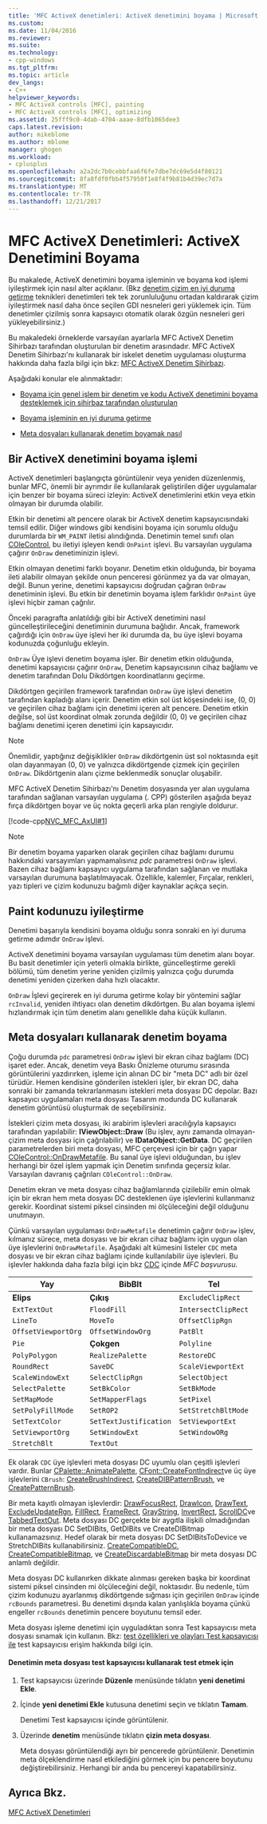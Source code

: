 ```yaml
---
title: 'MFC ActiveX denetimleri: ActiveX denetimini boyama | Microsoft Docs'
ms.custom: 
ms.date: 11/04/2016
ms.reviewer: 
ms.suite: 
ms.technology:
- cpp-windows
ms.tgt_pltfrm: 
ms.topic: article
dev_langs:
- C++
helpviewer_keywords:
- MFC ActiveX controls [MFC], painting
- MFC ActiveX controls [MFC], optimizing
ms.assetid: 25fff9c0-4dab-4704-aaae-8dfb1065dee3
caps.latest.revision: 
author: mikeblome
ms.author: mblome
manager: ghogen
ms.workload:
- cplusplus
ms.openlocfilehash: a2a2dc7b0cebbfaa6f6fe7dbe7dc69e5d4f80121
ms.sourcegitcommit: 8fa8fdf0fbb4f57950f1e8f4f9b81b4d39ec7d7a
ms.translationtype: MT
ms.contentlocale: tr-TR
ms.lasthandoff: 12/21/2017
---
```

# <a name="mfc-activex-controls-painting-an-activex-control"></a>MFC ActiveX Denetimleri: ActiveX Denetimini Boyama
Bu makalede, ActiveX denetimini boyama işleminin ve boyama kod işlemi iyileştirmek için nasıl alter açıklanır. (Bkz [denetim çizim en iyi duruma getirme](../mfc/optimizing-control-drawing.md) teknikleri denetimleri tek tek zorunluluğunu ortadan kaldırarak çizim iyileştirmek nasıl daha önce seçilen GDI nesneleri geri yüklemek için. Tüm denetimler çizilmiş sonra kapsayıcı otomatik olarak özgün nesneleri geri yükleyebilirsiniz.)  
  
 Bu makaledeki örneklerde varsayılan ayarlarla MFC ActiveX Denetim Sihirbazı tarafından oluşturulan bir denetim arasındadır. MFC ActiveX Denetim Sihirbazı'nı kullanarak bir iskelet denetim uygulaması oluşturma hakkında daha fazla bilgi için bkz: [MFC ActiveX Denetim Sihirbazı](../mfc/reference/mfc-activex-control-wizard.md).  
  
 Aşağıdaki konular ele alınmaktadır:  
  
-   [Boyama için genel işlem bir denetim ve kodu ActiveX denetimini boyama desteklemek için sihirbaz tarafından oluşturulan](#_core_the_painting_process_of_an_activex_control)  
  
-   [Boyama işleminin en iyi duruma getirme](#_core_optimizing_your_paint_code)  
  
-   [Meta dosyaları kullanarak denetim boyamak nasıl](#_core_painting_your_control_using_metafiles)  
  
##  <a name="_core_the_painting_process_of_an_activex_control"></a>Bir ActiveX denetimini boyama işlemi  
 ActiveX denetimleri başlangıçta görüntülenir veya yeniden düzenlenmiş, bunlar MFC, önemli bir ayrımdır ile kullanılarak geliştirilen diğer uygulamalar için benzer bir boyama süreci izleyin: ActiveX denetimlerini etkin veya etkin olmayan bir durumda olabilir.  
  
 Etkin bir denetimi alt pencere olarak bir ActiveX denetim kapsayıcısındaki temsil edilir. Diğer windows gibi kendisini boyama için sorumlu olduğu durumlarda bir `WM_PAINT` iletisi alındığında. Denetimin temel sınıfı olan [COleControl](../mfc/reference/colecontrol-class.md), bu iletiyi işleyen kendi `OnPaint` işlevi. Bu varsayılan uygulama çağırır `OnDraw` denetiminizin işlevi.  
  
 Etkin olmayan denetimi farklı boyanır. Denetim etkin olduğunda, bir boyama ileti alabilir olmayan şekilde onun penceresi görünmez ya da var olmayan, değil. Bunun yerine, denetimi kapsayıcısı doğrudan çağıran `OnDraw` denetiminin işlevi. Bu etkin bir denetimin boyama işlem farklıdır `OnPaint` üye işlevi hiçbir zaman çağrılır.  
  
 Önceki paragrafta anlatıldığı gibi bir ActiveX denetimini nasıl güncelleştirileceğini denetiminin durumuna bağlıdır. Ancak, framework çağırdığı için `OnDraw` üye işlevi her iki durumda da, bu üye işlevi boyama kodunuzda çoğunluğu ekleyin.  
  
 `OnDraw` Üye işlevi denetim boyama işler. Bir denetim etkin olduğunda, denetimi kapsayıcısı çağırır `OnDraw`, Denetim kapsayıcısının cihaz bağlamı ve denetim tarafından Dolu Dikdörtgen koordinatlarını geçirme.  
  
 Dikdörtgen geçirilen framework tarafından `OnDraw` üye işlevi denetim tarafından kapladığı alanı içerir. Denetim etkin sol üst köşesindeki ise, (0, 0) ve geçirilen cihaz bağlamı için denetimi içeren alt pencere. Denetim etkin değilse, sol üst koordinat olmak zorunda değildir (0, 0) ve geçirilen cihaz bağlamı denetimi içeren denetimi için kapsayıcıdır.  
  
> [!NOTE]
>  Önemlidir, yaptığınız değişiklikler `OnDraw` dikdörtgenin üst sol noktasında eşit olan dayanmayan (0, 0) ve yalnızca dikdörtgende çizmek için geçirilen `OnDraw`. Dikdörtgenin alanı çizme beklenmedik sonuçlar oluşabilir.  
  
 MFC ActiveX Denetim Sihirbazı'nı Denetim dosyasında yer alan uygulama tarafından sağlanan varsayılan uygulama (. CPP) gösterilen aşağıda beyaz fırça dikdörtgen boyar ve üç nokta geçerli arka plan rengiyle doldurur.  
  
 [!code-cpp[NVC_MFC_AxUI#1](../mfc/codesnippet/cpp/mfc-activex-controls-painting-an-activex-control_1.cpp)]  
  
> [!NOTE]
>  Bir denetim boyama yaparken olarak geçirilen cihaz bağlamı durumu hakkındaki varsayımları yapmamalısınız *pdc* parametresi `OnDraw` işlevi. Bazen cihaz bağlamı kapsayıcı uygulama tarafından sağlanan ve mutlaka varsayılan durumuna başlatılmayacak. Özellikle, kalemler, Fırçalar, renkleri, yazı tipleri ve çizim kodunuzu bağımlı diğer kaynaklar açıkça seçin.  
  
##  <a name="_core_optimizing_your_paint_code"></a>Paint kodunuzu iyileştirme  
 Denetimi başarıyla kendisini boyama olduğu sonra sonraki en iyi duruma getirme adımdır `OnDraw` işlevi.  
  
 ActiveX denetimini boyama varsayılan uygulaması tüm denetim alanı boyar. Bu basit denetimler için yeterli olmakla birlikte, güncelleştirme gerekli bölümü, tüm denetim yerine yeniden çizilmiş yalnızca çoğu durumda denetimi yeniden çizerken daha hızlı olacaktır.  
  
 `OnDraw` İşlevi geçirerek en iyi duruma getirme kolay bir yöntemini sağlar `rcInvalid`, yeniden ihtiyacı olan denetim dikdörtgen. Bu alan boyama işlemi hızlandırmak için tüm denetim alanı genellikle daha küçük kullanın.  
  
##  <a name="_core_painting_your_control_using_metafiles"></a>Meta dosyaları kullanarak denetim boyama  
 Çoğu durumda `pdc` parametresi `OnDraw` işlevi bir ekran cihaz bağlamı (DC) işaret eder. Ancak, denetim veya Baskı Önizleme oturumu sırasında görüntülerini yazdırırken, işleme için alınan DC bir "meta DC" adlı bir özel türüdür. Hemen kendisine gönderilen istekleri işler, bir ekran DC, daha sonraki bir zamanda tekrarlanmasını istekleri meta dosyası DC depolar. Bazı kapsayıcı uygulamaları meta dosyası Tasarım modunda DC kullanarak denetim görüntüsü oluşturmak de seçebilirsiniz.  
  
 İstekleri çizim meta dosyası, iki arabirim işlevleri aracılığıyla kapsayıcı tarafından yapılabilir: **IViewObject::Draw** (Bu işlev, aynı zamanda olmayan-çizim meta dosyası için çağrılabilir) ve **IDataObject::GetData**. DC geçirilen parametrelerden biri meta dosyası, MFC çerçevesi için bir çağrı yapar [COleControl::OnDrawMetafile](../mfc/reference/colecontrol-class.md#ondrawmetafile). Bu sanal üye işlevi olduğundan, bu işlev herhangi bir özel işlem yapmak için Denetim sınıfında geçersiz kılar. Varsayılan davranış çağrıları `COleControl::OnDraw`.  
  
 Denetim ekran ve meta dosyası cihaz bağlamlarında çizilebilir emin olmak için bir ekran hem meta dosyası DC desteklenen üye işlevlerini kullanmanız gerekir. Koordinat sistemi piksel cinsinden mi ölçüleceğini değil olduğunu unutmayın.  
  
 Çünkü varsayılan uygulaması `OnDrawMetafile` denetimin çağırır `OnDraw` işlev, kılmanız sürece, meta dosyası ve bir ekran cihaz bağlamı için uygun olan üye işlevlerini `OnDrawMetafile`. Aşağıdaki alt kümesini listeler `CDC` meta dosyası ve bir ekran cihaz bağlamı içinde kullanılabilir üye işlevleri. Bu işlevler hakkında daha fazla bilgi için bkz [CDC](../mfc/reference/cdc-class.md) içinde *MFC başvurusu*.  
  
|Yay|BibBlt|Tel|  
|---------|------------|-----------|  
|**Elips**|**Çıkış**|`ExcludeClipRect`|  
|`ExtTextOut`|`FloodFill`|`IntersectClipRect`|  
|`LineTo`|`MoveTo`|`OffsetClipRgn`|  
|`OffsetViewportOrg`|`OffsetWindowOrg`|`PatBlt`|  
|`Pie`|**Çokgen**|`Polyline`|  
|`PolyPolygon`|`RealizePalette`|`RestoreDC`|  
|`RoundRect`|`SaveDC`|`ScaleViewportExt`|  
|`ScaleWindowExt`|`SelectClipRgn`|`SelectObject`|  
|`SelectPalette`|`SetBkColor`|`SetBkMode`|  
|`SetMapMode`|`SetMapperFlags`|`SetPixel`|  
|`SetPolyFillMode`|`SetROP2`|`SetStretchBltMode`|  
|`SetTextColor`|`SetTextJustification`|`SetViewportExt`|  
|`SetViewportOrg`|`SetWindowExt`|`SetWindowORg`|  
|`StretchBlt`|`TextOut`||  
  
 Ek olarak `CDC` üye işlevleri meta dosyası DC uyumlu olan çeşitli işlevleri vardır. Bunlar [CPalette::AnimatePalette](../mfc/reference/cpalette-class.md#animatepalette), [CFont::CreateFontIndirect](../mfc/reference/cfont-class.md#createfontindirect)ve üç üye işlevlerini `CBrush`: [CreateBrushIndirect](../mfc/reference/cbrush-class.md#createbrushindirect), [CreateDIBPatternBrush](../mfc/reference/cbrush-class.md#createdibpatternbrush), ve [CreatePatternBrush](../mfc/reference/cbrush-class.md#createpatternbrush).  
  
 Bir meta kayıtlı olmayan işlevlerdir: [DrawFocusRect](../mfc/reference/cdc-class.md#drawfocusrect), [DrawIcon](../mfc/reference/cdc-class.md#drawicon), [DrawText](../mfc/reference/cdc-class.md#drawtext), [ExcludeUpdateRgn](../mfc/reference/cdc-class.md#excludeupdatergn), [FillRect](../mfc/reference/cdc-class.md#fillrect), [FrameRect](../mfc/reference/cdc-class.md#framerect), [GrayString](../mfc/reference/cdc-class.md#graystring), [InvertRect](../mfc/reference/cdc-class.md#invertrect), [ScrollDC](../mfc/reference/cdc-class.md#scrolldc)ve [TabbedTextOut](../mfc/reference/cdc-class.md#tabbedtextout). Meta dosyası DC gerçekte bir aygıtla ilişkili olmadığından bir meta dosyası DC SetDIBits, GetDIBits ve CreateDIBitmap kullanamazsınız. Hedef olarak bir meta dosyası DC SetDIBitsToDevice ve StretchDIBits kullanabilirsiniz. [CreateCompatibleDC](../mfc/reference/cdc-class.md#createcompatibledc), [CreateCompatibleBitmap](../mfc/reference/cbitmap-class.md#createcompatiblebitmap), ve [CreateDiscardableBitmap](../mfc/reference/cbitmap-class.md#creatediscardablebitmap) bir meta dosyası DC anlamlı değildir.  
  
 Meta dosyası DC kullanırken dikkate alınması gereken başka bir koordinat sistemi piksel cinsinden mi ölçüleceğini değil, noktasıdır. Bu nedenle, tüm çizim kodunuzu ayarlanmış dikdörtgende sığması için geçirilen `OnDraw` içinde `rcBounds` parametresi. Bu denetimi dışında kalan yanlışlıkla boyama çünkü engeller `rcBounds` denetimin pencere boyutunu temsil eder.  
  
 Meta dosyası işleme denetimi için uyguladıktan sonra Test kapsayıcısı meta dosyası sınamak için kullanın. Bkz: [test özellikleri ve olayları Test kapsayıcısı ile](../mfc/testing-properties-and-events-with-test-container.md) test kapsayıcısı erişim hakkında bilgi için.  
  
#### <a name="to-test-the-controls-metafile-using-test-container"></a>Denetimin meta dosyası test kapsayıcısı kullanarak test etmek için  
  
1.  Test kapsayıcısı üzerinde **Düzenle** menüsünde tıklatın **yeni denetimi Ekle**.  
  
2.  İçinde **yeni denetimi Ekle** kutusuna denetimi seçin ve tıklatın **Tamam**.  
  
     Denetimi Test kapsayıcısı içinde görüntülenir.  
  
3.  Üzerinde **denetim** menüsünde tıklatın **çizin meta dosyası**.  
  
     Meta dosyası görüntülendiği ayrı bir pencerede görüntülenir. Denetimin meta ölçeklendirme nasıl etkilediğini görmek için bu pencere boyutunu değiştirebilirsiniz. Herhangi bir anda bu pencereyi kapatabilirsiniz.  
  
## <a name="see-also"></a>Ayrıca Bkz.  
 [MFC ActiveX Denetimleri](../mfc/mfc-activex-controls.md)


